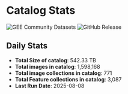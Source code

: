 # Catalog Stats

![GEE Community Datasets](https://img.shields.io/endpoint?url=https://gist.githubusercontent.com/samapriya/34bc0c1280d475d3a69e3b60a706226e/raw/community.json)
![GitHub Release](https://img.shields.io/github/v/release/samapriya/awesome-gee-community-datasets)

## Daily Stats

<!-- START_MARKER -->
* **Total Size of catalog**: 542.33 TB
* **Total images in catalog**: 1,598,168
* **Total image collections in catalog**: 771
* **Total Feature collections in catalog**: 3,087
* **Last Run Date**: 2025-08-08
<!-- END_MARKER -->
